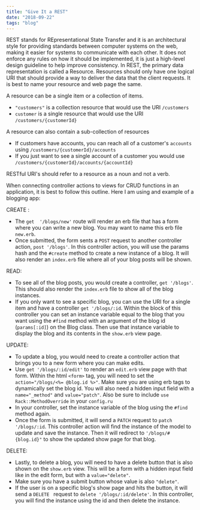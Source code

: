 ```yaml
---
title: "Give It a REST"
date: "2018-09-22"
tags: "blog"
---
```


REST stands for REpresentational State Transfer and it is an architectural style for providing standards between computer systems on the web, making it easier for systems to communicate with each other.  It does not enforce any rules on how it should be implemented, it is just a high-level design guideline to help improve consistency. In REST, the primary data representation is called a Resource. Resources should only have one logical URI that should provide a way to deliver the data that the client requests. It is best to name your resource and web page the same.

A resource can be a single item or a collection of items.
*    `"customers"` is a collection resource that would use the URI `/customers`
*    `customer` is a single resource that would use the URI `/customers/{customerId}`

A resource can also contain a sub-collection of resources
* If customers have accounts, you can reach all of a customer's  `accounts` using `/customers/{customerId}/accounts`
* If you just want to see a single account of a customer you would use `/customers/{customerId}/accounts/{accountId}`

RESTful URI's should refer to a resource as a noun and not a verb.

When connecting controller actions to views for CRUD functions in an application, it is best to follow this outline. Here I am using and example of a blogging app:

CREATE :
* The `get  '/blogs/new'` route will render an erb file that has a form where you can write a new blog. You may want to name this erb file `new.erb`.
* Once submitted, the form sents a `POST` request to another controller action, `post '/blogs'`. In this controller action, you will use the params hash and the `#create` method to create a new instance of a blog. It will also render an `index.erb` file where all of your blog posts will be shown.

READ:
* To see all of the blog posts, you would create a controller, `get '/blogs'`. This should also render the `index.erb` file to show all of the blog instances.
* If you only want to see a specific blog, you can use the URI for a single item and have a controller `get '/blogs/:id`. Within the block of this controller you can set an instance variable equal to the blog that you want using the `#find` method with an argument of the blog id (`params[:id]`) on the Blog class. Then use that instance variable to display the blog and its contents in the `show.erb` view page.

UPDATE:
* To update a blog, you would need to create a controller action that brings you to a new form where you can make edits.
* Use `get '/blogs/:id/edit'` to render an `edit.erb` view page with that form. Within the html `<form>` tag, you will need to set the `action="/blogs/<%= @blog.id %>"`. Make sure you are using erb tags to dynamically set the blog id. You will also need a hidden input field with a `name="_method"` and `value="patch"`. Also be sure to  include `use Rack::MethodOverride` in your `config.ru`
* In your controller, set the instance variable of the blog using the `#find` method again.
* Once the form is submitted, it will send a `PATCH` request to `patch '/blogs/:id`. This controller action will find the instance of the model to update and save the instance. Then it will redirect to `'/blogs/#{blog.id}"` to show the updated show page for that blog.

DELETE:
* Lastly, to delete a blog, you will need to have a delete button that is also shown on the `show.erb` view. This will be a form with a hidden input field like in the edit form, but with a `value="delete"`.
* Make sure you have a submit button whose value is also `"delete"`.
* If the user is on a specific blog's show page and hits the button, it will send a `DELETE ` request to `delete '/blogs/:id/delete'`. In this controller, you will find the instance using the id and then delete the instance.
